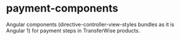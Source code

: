 # payment-components
Angular components (directive-controller-view-styles bundles as it is Angular 1) for payment steps in TransferWise products.
